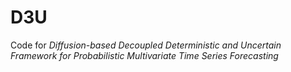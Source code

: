# D3U
Code for *Diffusion-based Decoupled Deterministic and Uncertain Framework for Probabilistic Multivariate Time Series Forecasting*
